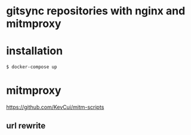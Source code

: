# gitsync repositories with nginx and mitmproxy

# installation
```
$ docker-compose up
```

# mitmproxy
https://github.com/KevCui/mitm-scripts

## url rewrite
